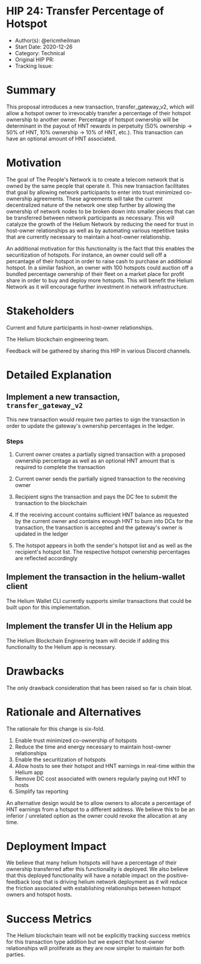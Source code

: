 # HIP 24: Transfer Percentage of Hotspot

- Author(s): @ericmheilman
- Start Date: 2020-12-26
- Category: Technical
- Original HIP PR: <!-- leave this empty; maintainer will fill in ID of this pull request -->
- Tracking Issue: <!-- leave this empty; maintainer will create a discussion issue -->

# Summary
[summary]: #summary

This proposal introduces a new transaction, transfer_gateway_v2, which will allow a hotspot 
owner to irrevocably transfer a percentage of their hotspot ownership to another owner. 
Percentage of hotspot ownership will be determinant in the payout of HNT rewards in perpetuity 
(50% ownership -> 50% of HNT, 10% ownership -> 10% of HNT, etc.). This transaction can have 
an optional amount of HNT associated.

# Motivation
[motivation]: #motivation

The goal of The People's Network is to create a telecom network that is owned by the same people
that operate it. This new transaction facilitates that goal by allowing network participants 
to enter into trust mimimized co-ownership agreements. These agreements will take the current 
decentralized nature of the network one step further by allowing the ownership of network nodes 
to be broken down into smaller pieces that can be transferred between network participants as 
necessary. This will catalyze the growth of the Helium Network by reducing the need for trust 
in host-owner relationships as well as by automating various repetitive tasks that are currently 
necessary to maintain a host-owner relationship.

An additional motivation for this functionality is the fact that this enables the securitization 
of hotspots. For instance, an owner could sell off a percantage of their hotspot in order to 
raise cash to purchase an additional hotspot. In a similar fashion, an owner with 100 hotspots 
could auction off a bundled percentage ownership of their fleet on a market place for profit 
share in order to buy and deploy more hotspots. This will benefit the Helium Network as it 
will encourage further investment in network infrastructure.


# Stakeholders
[stakeholders]: #stakeholders

Current and future participants in host-owner relationships.

The Helium blockchain engineering team.

Feedback will be gathered by sharing this HIP in various Discord channels.


# Detailed Explanation
[detailed-explanation]: #detailed-explanation

## Implement a new transaction, `transfer_gateway_v2`

This new transaction would require two parties to sign the transaction in order to
update the gateway's ownership percentages in the ledger. 

### Steps

1. Current owner creates a partially signed transaction with a proposed ownership
percentage as well as an optional HNT amount that is required to complete the transaction

2. Current owner sends the partially signed transaction to the receiving owner

3. Recipient signs the transaction and pays the DC fee to submit the transaction to the blockchain

4. If the receiving account contains sufficient HNT balance as requested by the current
owner and contains enough HNT to burn into DCs for the transaction, the transaction
is accepted and the gateway's owner is updated in the ledger

5. The hotspot appears in both the sender's hotspot list and as well as the recipient's
hotspot list. The respective hotspot ownership percentages are reflected accordingly

## Implement the transaction in the helium-wallet client

The Helium Wallet CLI currently supports similar transactions that could be built upon for this implementation.

## Implement the transfer UI in the Helium app

The Helium Blockchain Engineering team will decide if adding this functionality to the Helium app is necessary.




# Drawbacks
[drawbacks]: #drawbacks

The only drawback consideration that has been raised so far is chain bloat.

# Rationale and Alternatives
[alternatives]: #rationale-and-alternatives


The rationale for this change is six-fold.

1. Enable trust minimized co-ownership of hotspots
2. Reduce the time and energy necessary to maintain host-owner relationships
3. Enable the securitization of hotspots
4. Allow hosts to see their hotspot and HNT earnings in real-time within the Helium app
5. Remove DC cost associated with owners regularly paying out HNT to hosts
6. Simplify tax reporting

An alternative design would be to allow owners to allocate a percentage of HNT earnings from a
hotspot to a different address. We believe this to be an inferior / unrelated option as the owner 
could revoke the allocation at any time.


# Deployment Impact
[deployment-impact]: #deployment-impact

We believe that many helium hotspots will have a percentage of their ownership
transferred after this functionality is deployed. We also believe that this deployed
functionality will have a notable impact on the positive-feedback loop that is driving
helium network deployment as it will reduce the friction associated with establishing
relationships between hotspot owners and hotspot hosts.



# Success Metrics
[success-metrics]: #success-metrics

The Helium blockchain team will not be explicitly tracking success metrics for this
transaction type addition but we expect that host-owner relationships will proliferate
as they are now simpler to maintain for both parties.
